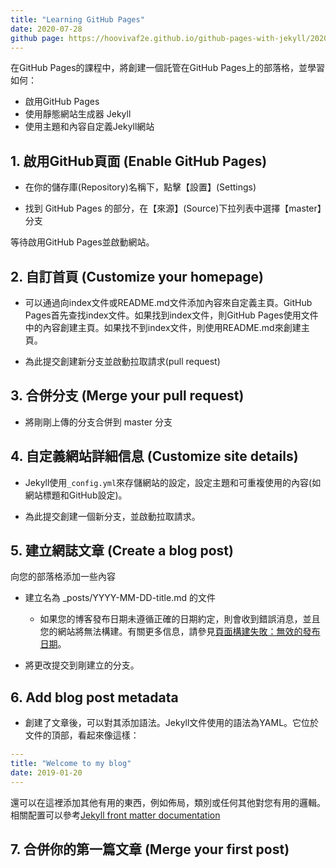 ```yaml
---
title: "Learning GitHub Pages"
date: 2020-07-28
github page: https://hoovivaf2e.github.io/github-pages-with-jekyll/2020/07/28/my-first-blog-post.html
---
```


在GitHub Pages的課程中，將創建一個託管在GitHub Pages上的部落格，並學習如何：

* 啟用GitHub Pages
* 使用靜態網站生成器 Jekyll
* 使用主題和內容自定義Jekyll網站


## 1. 啟用GitHub頁面 (Enable GitHub Pages)

- 在你的儲存庫(Repository)名稱下，點擊【設置】(Settings)

- 找到 GitHub Pages 的部分，在【來源】(Source)下拉列表中選擇【master】分支

等待啟用GitHub Pages並啟動網站。

## 2. 自訂首頁 (Customize your homepage)

- 可以通過向index文件或README.md文件添加內容來自定義主頁。GitHub Pages首先查找index文件。如果找到index文件，則GitHub Pages使用文件中的內容創建主頁。如果找不到index文件，則使用README.md來創建主頁。

- 為此提交創建新分支並啟動拉取請求(pull request)

## 3. 合併分支 (Merge your pull request)

- 將剛剛上傳的分支合併到 master 分支
 
## 4. 自定義網站詳細信息 (Customize site details)

- Jekyll使用`_config.yml`來存儲網站的設定，設定主題和可重複使用的內容(如網站標題和GitHub設定)。

- 為此提交創建一個新分支，並啟動拉取請求。

## 5. 建立網誌文章 (Create a blog post)
向您的部落格添加一些內容

- 建立名為 _posts/YYYY-MM-DD-title.md 的文件
	
	* 如果您的博客發布日期未遵循正確的日期約定，則會收到錯誤消息，並且您的網站將無法構建。有關更多信息，請參見[頁面構建失敗：無效的發布日期](https://docs.github.com/en/github/working-with-github-pages/troubleshooting-jekyll-build-errors-for-github-pages-sites)。

- 將更改提交到剛建立的分支。

## 6. Add blog post metadata
- 創建了文章後，可以對其添加語法。Jekyll文件使用的語法為YAML。它位於文件的頂部，看起來像這樣：

```yaml
---
title: "Welcome to my blog"
date: 2019-01-20
---
```

還可以在這裡添加其他有用的東西，例如佈局，類別或任何其他對您有用的邏輯。相關配置可以參考[Jekyll front matter documentation](https://jekyllrb.com/docs/front-matter/)

## 7. 合併你的第一篇文章 (Merge your first post)
